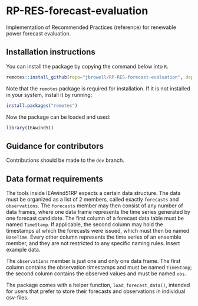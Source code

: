 # RP-RES-forecast-evaluation
Implementation of Recommended Practices (reference) for renewable power forecast evaluation.

## Installation instructions

You can install the package by copying the command below into `R`.

``` r
remotes::install_github(repo="jbrowell/RP-RES-forecast-evaluation", dependencies=TRUE)
```

Note that the `remotes` package is required for installation. If it is not installed in your system, install it by running:

``` r
install.packages("remotes")
```

Now the package can be loaded and used:
``` r
library(IEAwind51)
```

## Guidance for contributors

Contributions should be made to the `dev` branch.

## Data format requirements

The tools inside IEAwind51RP expects a certain data structure. The data must be organized as a list of 2 members, called exactly `forecasts` and `observations`. The `forecasts` member may then consist of any number of data frames, where one data frame represents the time series generated by one forecast candidate. The first column of a forecast data table must be named `TimeStamp`. If applicable, the second column may hold the timestamps at which the forecasts were issued, which must then be named `BaseTime`. Every other column represents the time series of an ensemble member, and they are not restricted to any specific naming rules. Insert example data.

The `observations` member is just one and only one data frame. The first column contains the observation timestamps and must be named `TimeStamp`; the second column contains the observed values and must be named `obs`.

The package comes with a helper function, `load_forecast_data()`, intended for users that prefer to store their forecasts and observations in individual csv-files.

